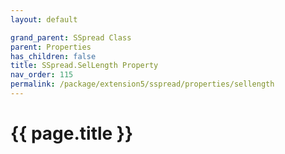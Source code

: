 ```yaml
---
layout: default

grand_parent: SSpread Class
parent: Properties
has_children: false
title: SSpread.SelLength Property
nav_order: 115
permalink: /package/extension5/sspread/properties/sellength
---
```

# {{ page.title }}